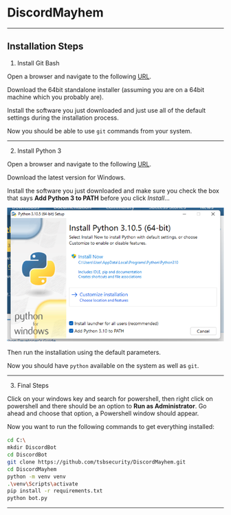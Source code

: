 
# DiscordMayhem

---

## Installation Steps

1. Install Git Bash

Open a browser and navigate to the following [URL](https://git-scm.com/download/win).

Download the 64bit standalone installer (assuming you are on a 64bit machine which you probably are).

Install the software you just downloaded and just use all of the default settings during the installation process.

Now you should be able to use `git` commands from your system.

---

2. Install Python 3

Open a browser and navigate to the following [URL](https://www.python.org/downloads/).

Download the latest version for Windows.

Install the software you just downloaded and make sure you check the box that says **Add Python 3 to PATH** before you click *Install*...

![Add Python 3 to PATH](assets/add-python-to-path.PNG)

Then run the installation using the default parameters.

Now you should have `python` available on the system as well as `git`.

---

3. Final Steps

Click on your windows key and search for powershell, then right click on powershell and there should be an option to **Run as Administrator**.  Go ahead and choose that option, a Powershell window should appear.

Now you want to run the following commands to get everything installed:

```bash
cd C:\
mkdir DiscordBot
cd DiscordBot
git clone https://github.com/tsbsecurity/DiscordMayhem.git
cd DiscordMayhem
python -m venv venv
.\venv\Scripts\activate
pip install -r requirements.txt
python bot.py
```

---
